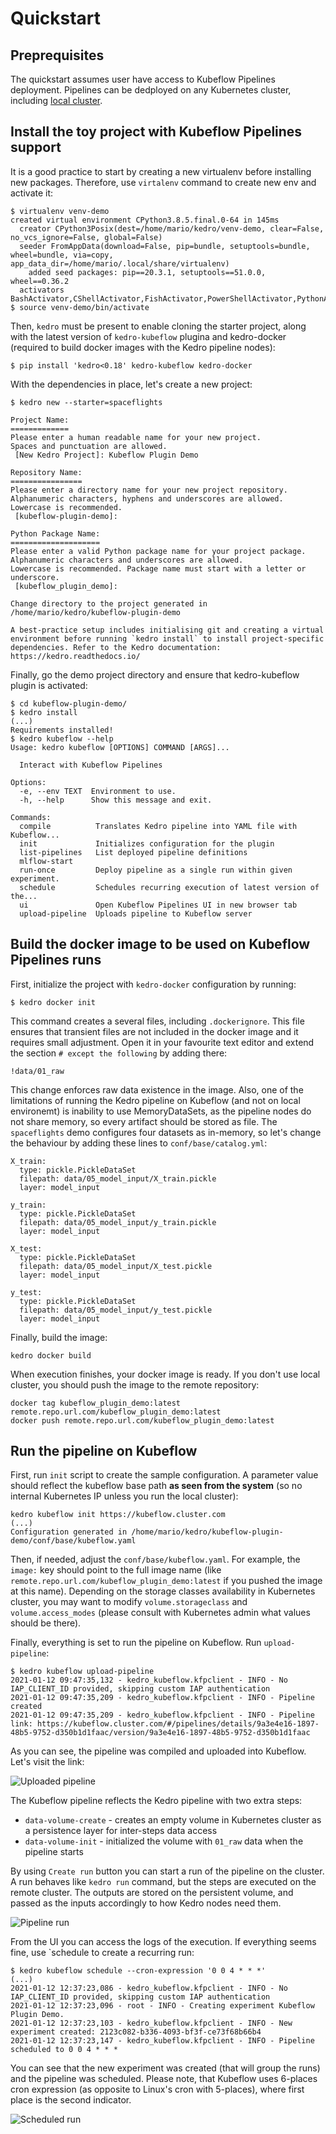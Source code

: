 # Quickstart

## Preprequisites

The quickstart assumes user have access to Kubeflow Pipelines deployment. Pipelines can be dedployed on any Kubernetes cluster, including [local cluster](https://www.kubeflow.org/docs/pipelines/installation/localcluster-deployment/).

## Install the toy project with Kubeflow Pipelines support

It is a good practice to start by creating a new virtualenv before installing new packages. Therefore, use `virtalenv` command to create new env and activate it:

```console
$ virtualenv venv-demo
created virtual environment CPython3.8.5.final.0-64 in 145ms
  creator CPython3Posix(dest=/home/mario/kedro/venv-demo, clear=False, no_vcs_ignore=False, global=False)
  seeder FromAppData(download=False, pip=bundle, setuptools=bundle, wheel=bundle, via=copy, app_data_dir=/home/mario/.local/share/virtualenv)
    added seed packages: pip==20.3.1, setuptools==51.0.0, wheel==0.36.2
  activators BashActivator,CShellActivator,FishActivator,PowerShellActivator,PythonActivator,XonshActivator
$ source venv-demo/bin/activate
```

Then, `kedro` must be present to enable cloning the starter project, along with the latest version of `kedro-kubeflow` plugina and kedro-docker (required to build docker images with the Kedro pipeline nodes):

```
$ pip install 'kedro<0.18' kedro-kubeflow kedro-docker
```

With the dependencies in place, let's create a new project:

```
$ kedro new --starter=spaceflights

Project Name:
=============
Please enter a human readable name for your new project.
Spaces and punctuation are allowed.
 [New Kedro Project]: Kubeflow Plugin Demo

Repository Name:
================
Please enter a directory name for your new project repository.
Alphanumeric characters, hyphens and underscores are allowed.
Lowercase is recommended.
 [kubeflow-plugin-demo]: 

Python Package Name:
====================
Please enter a valid Python package name for your project package.
Alphanumeric characters and underscores are allowed.
Lowercase is recommended. Package name must start with a letter or underscore.
 [kubeflow_plugin_demo]: 

Change directory to the project generated in /home/mario/kedro/kubeflow-plugin-demo

A best-practice setup includes initialising git and creating a virtual environment before running `kedro install` to install project-specific dependencies. Refer to the Kedro documentation: https://kedro.readthedocs.io/
```

Finally, go the demo project directory and ensure that kedro-kubeflow plugin is activated:

```console
$ cd kubeflow-plugin-demo/
$ kedro install
(...)
Requirements installed!
$ kedro kubeflow --help
Usage: kedro kubeflow [OPTIONS] COMMAND [ARGS]...

  Interact with Kubeflow Pipelines

Options:
  -e, --env TEXT  Environment to use.
  -h, --help      Show this message and exit.

Commands:
  compile          Translates Kedro pipeline into YAML file with Kubeflow...
  init             Initializes configuration for the plugin
  list-pipelines   List deployed pipeline definitions
  mlflow-start
  run-once         Deploy pipeline as a single run within given experiment.
  schedule         Schedules recurring execution of latest version of the...
  ui               Open Kubeflow Pipelines UI in new browser tab
  upload-pipeline  Uploads pipeline to Kubeflow server
```

## Build the docker image to be used on Kubeflow Pipelines runs

First, initialize the project with `kedro-docker` configuration by running:

```
$ kedro docker init
```

This command creates a several files, including `.dockerignore`. This file ensures that transient files are not included in the docker image and it requires small adjustment. Open it in your favourite text editor and extend the section `# except the following` by adding there:

```console
!data/01_raw
```

This change enforces raw data existence in the image. Also, one of the limitations of running the Kedro pipeline on Kubeflow (and not on local environemt) is inability to use MemoryDataSets, as the pipeline nodes do not share memory, so every artifact should be stored as file. The `spaceflights` demo configures four datasets as in-memory, so let's change the behaviour by adding these lines to `conf/base/catalog.yml`:

```console
X_train:
  type: pickle.PickleDataSet
  filepath: data/05_model_input/X_train.pickle
  layer: model_input

y_train:
  type: pickle.PickleDataSet
  filepath: data/05_model_input/y_train.pickle
  layer: model_input

X_test:
  type: pickle.PickleDataSet
  filepath: data/05_model_input/X_test.pickle
  layer: model_input

y_test:
  type: pickle.PickleDataSet
  filepath: data/05_model_input/y_test.pickle
  layer: model_input
```

Finally, build the image:

```console
kedro docker build
```

When execution finishes, your docker image is ready. If you don't use local cluster, you should push the image to the remote repository:

```console
docker tag kubeflow_plugin_demo:latest remote.repo.url.com/kubeflow_plugin_demo:latest
docker push remote.repo.url.com/kubeflow_plugin_demo:latest
```

## Run the pipeline on Kubeflow

First, run `init` script to create the sample configuration. A parameter value should reflect the kubeflow base path **as seen from the system** (so no internal Kubernetes IP unless you run the local cluster):

```console
kedro kubeflow init https://kubeflow.cluster.com
(...)
Configuration generated in /home/mario/kedro/kubeflow-plugin-demo/conf/base/kubeflow.yaml
```

Then, if needed, adjust the `conf/base/kubeflow.yaml`. For example, the `image:` key should point to the full image name (like `remote.repo.url.com/kubeflow_plugin_demo:latest` if you pushed the image at this name). Depending on the storage classes availability in Kubernetes cluster, you may want to modify `volume.storageclass` and `volume.access_modes` (please consult with Kubernetes admin what values should be there).

Finally, everything is set to run the pipeline on Kubeflow. Run `upload-pipeline`:

```console
$ kedro kubeflow upload-pipeline
2021-01-12 09:47:35,132 - kedro_kubeflow.kfpclient - INFO - No IAP_CLIENT_ID provided, skipping custom IAP authentication
2021-01-12 09:47:35,209 - kedro_kubeflow.kfpclient - INFO - Pipeline created
2021-01-12 09:47:35,209 - kedro_kubeflow.kfpclient - INFO - Pipeline link: https://kubeflow.cluster.com/#/pipelines/details/9a3e4e16-1897-48b5-9752-d350b1d1faac/version/9a3e4e16-1897-48b5-9752-d350b1d1faac
```

As you can see, the pipeline was compiled and uploaded into Kubeflow. Let's visit the link:

![Uploaded pipeline](uploaded_pipeline.png)

The Kubeflow pipeline reflects the Kedro pipeline with two extra steps:

 * `data-volume-create` - creates an empty volume in Kubernetes cluster as a persistence layer for inter-steps data access
 * `data-volume-init` - initialized the volume with `01_raw` data when the pipeline starts

By using `Create run` button you can start a run of the pipeline on the cluster. A run behaves like `kedro run` command, but the steps are executed on the remote cluster. The outputs are stored on the persistent volume, and passed as the inputs accordingly to how Kedro nodes need them.

![Pipeline run](pipeline_run.gif)

From the UI you can access the logs of the execution. If everything seems fine, use `schedule to create a recurring run:

```console
$ kedro kubeflow schedule --cron-expression '0 0 4 * * *'
(...)
2021-01-12 12:37:23,086 - kedro_kubeflow.kfpclient - INFO - No IAP_CLIENT_ID provided, skipping custom IAP authentication
2021-01-12 12:37:23,096 - root - INFO - Creating experiment Kubeflow Plugin Demo.
2021-01-12 12:37:23,103 - kedro_kubeflow.kfpclient - INFO - New experiment created: 2123c082-b336-4093-bf3f-ce73f68b66b4
2021-01-12 12:37:23,147 - kedro_kubeflow.kfpclient - INFO - Pipeline scheduled to 0 0 4 * * *
```

You can see that the new experiment was created (that will group the runs) and the pipeline was scheduled. Please note, that Kubeflow uses 6-places cron expression (as opposite to Linux's cron with 5-places), where first place is the second indicator.

![Scheduled run](scheduled_run.png)
